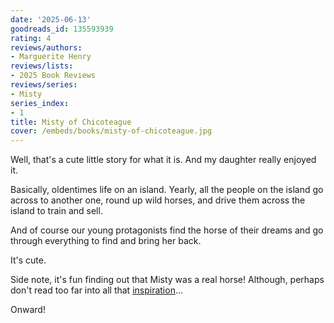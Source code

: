 ```yaml
---
date: '2025-06-13'
goodreads_id: 135593939
rating: 4
reviews/authors:
- Marguerite Henry
reviews/lists:
- 2025 Book Reviews
reviews/series:
- Misty
series_index:
- 1
title: Misty of Chicoteague
cover: /embeds/books/misty-of-chicoteague.jpg
---
```

Well, that's a cute little story for what it is. And my daughter really enjoyed it. 

Basically, oldentimes life on an island. Yearly, all the people on the island go across to another one, round up wild horses, and drive them across the island to train and sell. 

And of course our young protagonists find the horse of their dreams and go through everything to find and bring her back. 

It's cute. 

Side note, it's fun finding out that Misty was a real horse! Although, perhaps don't read too far into all that [inspiration](https://en.wikipedia.org/wiki/Misty_of_Chincoteague_(novel))...

Onward!

<!--more-->